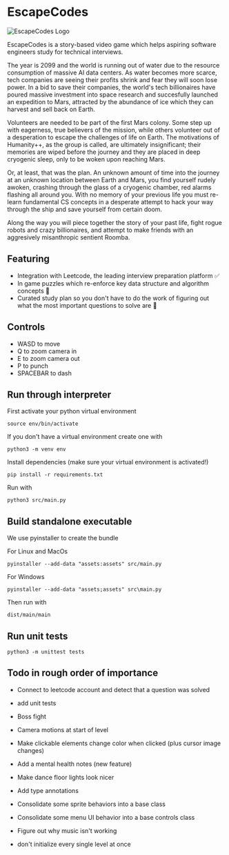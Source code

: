 # EscapeCodes

![EscapeCodes Logo](assets/logo.png)

EscapeCodes is a story-based video game which helps aspiring software engineers study for technical interviews.

The year is 2099 and the world is running out of water due to the resource consumption of massive AI data centers. As water becomes more scarce, tech companies are seeing their profits shrink and fear they will soon lose power. In a bid to save their companies, the world's tech billionaires have poured massive investment into space research and succesfully launched an expedition to Mars, attracted by the abundance of ice which they can harvest and sell back on Earth. 

Volunteers are needed to be part of the first Mars colony. Some step up with eagerness, true believers of the mission, while others volunteer out of a desperation to escape the challenges of life on Earth. The motivations of Humanity++, as the group is called, are ultimately insignificant; their memories are wiped before the journey and they are placed in deep cryogenic sleep, only to be woken upon reaching Mars.  

Or, at least, that was the plan. An unknown amount of time into the journey at an unknown location between Earth and Mars, you find yourself rudely awoken, crashing through the glass of a cryogenic chamber, red alarms flashing all around you. With no memory of your previous life you must re-learn fundamental CS concepts in a desperate attempt to hack your way through the ship and save yourself from certain doom.

Along the way you will piece together the story of your past life, fight rogue robots and crazy billionaires, and attempt to make friends with an aggresively misanthropic sentient Roomba.

## Featuring
- Integration with Leetcode, the leading interview preparation platform ✅
- In game puzzles which re-enforce key data structure and algorithm concepts 🚧
- Curated study plan so you don't have to do the work of figuring out what the most important questions to solve are 🚧

## Controls
 - WASD to move
 - Q to zoom camera in
 - E to zoom camera out
 - P to punch
 - SPACEBAR to dash

## Run through interpreter

First activate your python virtual environment

```
source env/bin/activate
```

If you don't have a virtual environment create one with

```
python3 -m venv env
```

Install dependencies (make sure your virtual environment is activated!)

```
pip install -r requirements.txt
```

Run with

```
python3 src/main.py
```

## Build standalone executable

We use pyinstaller to create the bundle

For Linux and MacOs
```
pyinstaller --add-data "assets:assets" src/main.py
```

For Windows
```
pyinstaller --add-data "assets;assets" src\main.py
```

Then run with

```
dist/main/main
```

## Run unit tests

```
python3 -m unittest tests
```

## Todo in rough order of importance

- Connect to leetcode account and detect that a question was solved
- add unit tests
- Boss fight
- Camera motions at start of level
- Make clickable elements change color when clicked (plus cursor image changes)

- Add a mental health notes (new feature)
- Make dance floor lights look nicer
- Add type annotations
- Consolidate some sprite behaviors into a base class
- Consolidate some menu UI behavior into a base controls class
- Figure out why music isn't working
- don't initialize every single level at once
